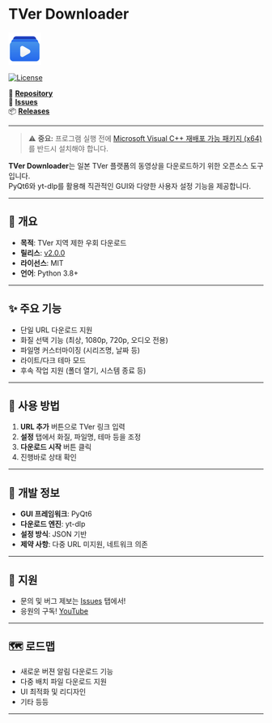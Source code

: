 # TVer Downloader

![TVer Downloader Logo](./logo.png)

[![License](https://img.shields.io/badge/license-MIT-blue)](https://opensource.org/licenses/MIT)

📌 [**Repository**](https://github.com/deuxdoom/TVerDownloader)  
🐞 [**Issues**](https://github.com/deuxdoom/TVerDownloader/issues)  
📦 [**Releases**](https://github.com/deuxdoom/TVerDownloader/releases)

---
> ⚠️ **중요:** 프로그램 실행 전에 [Microsoft Visual C++ 재배포 가능 패키지 (x64)](https://aka.ms/vs/17/release/vc_redist.x64.exe) 를 반드시 설치해야 합니다.

**TVer Downloader**는 일본 TVer 플랫폼의 동영상을 다운로드하기 위한 오픈소스 도구입니다.  
PyQt6와 yt-dlp를 활용해 직관적인 GUI와 다양한 사용자 설정 기능을 제공합니다.

---

## 📝 개요

- **목적**: TVer 지역 제한 우회 다운로드
- **릴리스**: [v2.0.0](https://github.com/deuxdoom/TVerDownloader/releases/tag/v2.0.0)
- **라이선스**: MIT
- **언어**: Python 3.8+

---

## ✨ 주요 기능

- 단일 URL 다운로드 지원
- 화질 선택 기능 (최상, 1080p, 720p, 오디오 전용)
- 파일명 커스터마이징 (시리즈명, 날짜 등)
- 라이트/다크 테마 모드
- 후속 작업 지원 (폴더 열기, 시스템 종료 등)

---

## 🚀 사용 방법

1. **URL 추가** 버튼으로 TVer 링크 입력
2. **설정** 탭에서 화질, 파일명, 테마 등을 조정
3. **다운로드 시작** 버튼 클릭
4. 진행바로 상태 확인

---

## 🔧 개발 정보

- **GUI 프레임워크**: PyQt6
- **다운로드 엔진**: yt-dlp
- **설정 방식**: JSON 기반
- **제약 사항**: 다중 URL 미지원, 네트워크 의존

---

## 🤝 지원

- 문의 및 버그 제보는 [Issues](https://github.com/deuxdoom/TVerDownloader/issues) 탭에서!
- 응원의 구독! [YouTube](https://www.youtube.com/@LE_SSERAFIM)

---

## 🗺️ 로드맵

- 새로운 버젼 알림 다운로드 기능
- 다중 배치 파일 다운로드 지원
- UI 최적화 및 리디자인
- 기타 등등

---